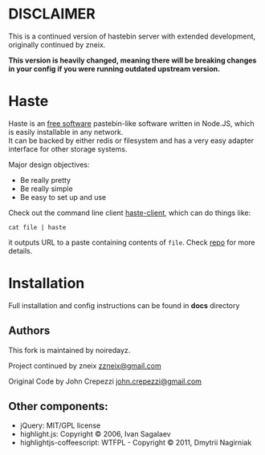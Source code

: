 # DISCLAIMER

This is a continued version of hastebin server with extended development, originally continued by zneix.  

**This version is heavily changed, meaning there will be breaking changes in your config if you were running outdated upstream version.**

# Haste

Haste is an [free software](https://www.gnu.org/philosophy/free-sw.en.html) pastebin-like software written in Node.JS, which is easily installable in any network.  
It can be backed by either redis or filesystem and has a very easy adapter interface for other storage systems.  

Major design objectives:

* Be really pretty
* Be really simple
* Be easy to set up and use

Check out the command line client [haste-client](https://github.com/zneix/haste-client), which can do things like:

`cat file | haste`

it outputs URL to a paste containing contents of `file`. Check [repo](https://github.com/zneix/haste-client) for more details.


# Installation

Full installation and config instructions can be found in **docs** directory


## Authors

This fork is maintained by noiredayz.

Project continued by zneix <zzneix@gmail.com>

Original Code by John Crepezzi <john.crepezzi@gmail.com>


## Other components:

* jQuery: MIT/GPL license
* highlight.js: Copyright © 2006, Ivan Sagalaev
* highlightjs-coffeescript: WTFPL - Copyright © 2011, Dmytrii Nagirniak
